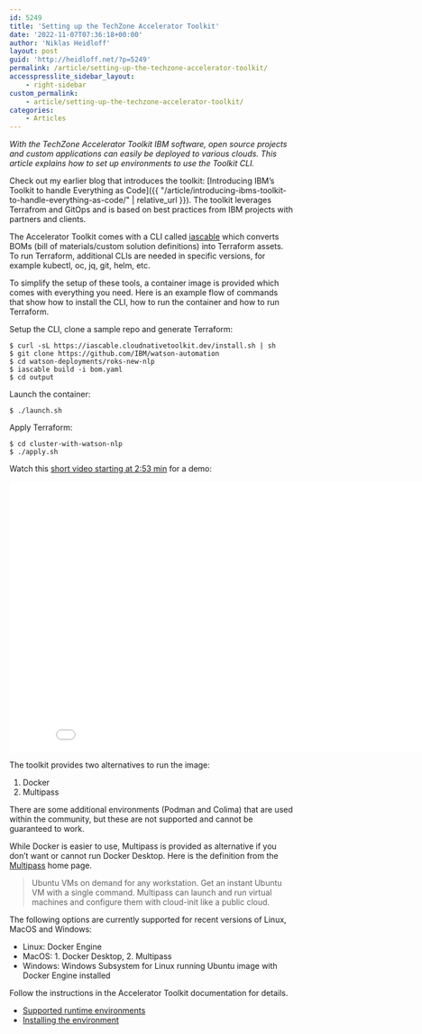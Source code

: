 ```yaml
---
id: 5249
title: 'Setting up the TechZone Accelerator Toolkit'
date: '2022-11-07T07:36:18+00:00'
author: 'Niklas Heidloff'
layout: post
guid: 'http://heidloff.net/?p=5249'
permalink: /article/setting-up-the-techzone-accelerator-toolkit/
accesspresslite_sidebar_layout:
    - right-sidebar
custom_permalink:
    - article/setting-up-the-techzone-accelerator-toolkit/
categories:
    - Articles
---
```


*With the TechZone Accelerator Toolkit IBM software, open source projects and custom applications can easily be deployed to various clouds. This article explains how to set up environments to use the Toolkit CLI.*

Check out my earlier blog that introduces the toolkit: [Introducing IBM’s Toolkit to handle Everything as Code]({{ "/article/introducing-ibms-toolkit-to-handle-everything-as-code/" | relative_url }}). The toolkit leverages Terrafrom and GitOps and is based on best practices from IBM projects with partners and clients.

The Accelerator Toolkit comes with a CLI called [iascable](https://github.com/cloud-native-toolkit/iascable) which converts BOMs (bill of materials/custom solution definitions) into Terraform assets. To run Terraform, additional CLIs are needed in specific versions, for example kubectl, oc, jq, git, helm, etc.

To simplify the setup of these tools, a container image is provided which comes with everything you need. Here is an example flow of commands that show how to install the CLI, how to run the container and how to run Terraform.

Setup the CLI, clone a sample repo and generate Terraform:

```
$ curl -sL https://iascable.cloudnativetoolkit.dev/install.sh | sh
$ git clone https://github.com/IBM/watson-automation
$ cd watson-deployments/roks-new-nlp 
$ iascable build -i bom.yaml
$ cd output
```

Launch the container:

```
$ ./launch.sh
```

Apply Terraform:

```
$ cd cluster-with-watson-nlp
$ ./apply.sh
```

Watch this [short video starting at 2:53 min](https://youtu.be/8lbVRAvJgy4?t=173) for a demo:

<iframe allowfullscreen="" frameborder="0" height="480" src="//www.youtube.com/embed/8lbVRAvJgy4?t=173" width="853"></iframe>

The toolkit provides two alternatives to run the image:

1. Docker
2. Multipass

There are some additional environments (Podman and Colima) that are used within the community, but these are not supported and cannot be guaranteed to work.

While Docker is easier to use, Multipass is provided as alternative if you don’t want or cannot run Docker Desktop. Here is the definition from the [Multipass](https://multipass.run/) home page.

> Ubuntu VMs on demand for any workstation. Get an instant Ubuntu VM with a single command. Multipass can launch and run virtual machines and configure them with cloud-init like a public cloud.

The following options are currently supported for recent versions of Linux, MacOS and Windows:

- Linux: Docker Engine
- MacOS: 1. Docker Desktop, 2. Multipass
- Windows: Windows Subsystem for Linux running Ubuntu image with Docker Engine installed

Follow the instructions in the Accelerator Toolkit documentation for details.

- [Supported runtime environments](https://operate.cloudnativetoolkit.dev/getting-started/setup/#supported-runtime-environments)
- [Installing the environment](https://operate.cloudnativetoolkit.dev/tutorials/1-setup/#installing-the-environment)